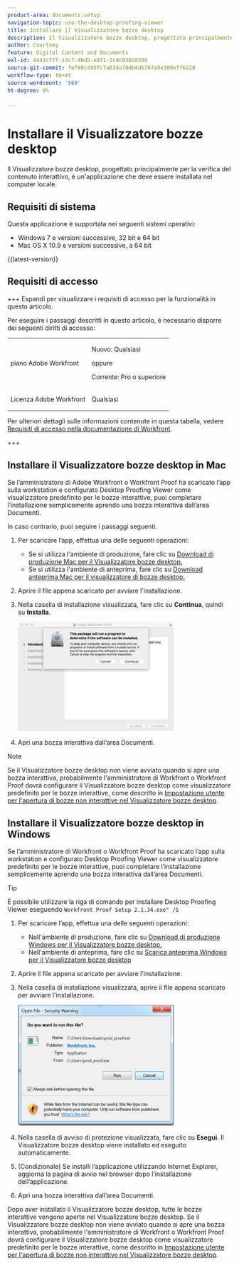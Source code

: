 ```yaml
---
product-area: documents;setup
navigation-topic: use-the-desktop-proofing-viewer
title: Installare il Visualizzatore bozze desktop
description: Il Visualizzatore bozze desktop, progettato principalmente per la verifica del contenuto interattivo, è un'applicazione che deve essere installata nel computer locale.
author: Courtney
feature: Digital Content and Documents
exl-id: 4441cf7f-13c7-4bd5-a971-2c9c0302d309
source-git-commit: fef88c495fc7a634a70db4db767a9e380eff6228
workflow-type: tm+mt
source-wordcount: '569'
ht-degree: 0%

---
```


# Installare il Visualizzatore bozze desktop

<!--Audited: 12/2023-->

Il Visualizzatore bozze desktop, progettato principalmente per la verifica del contenuto interattivo, è un&#39;applicazione che deve essere installata nel computer locale.

## Requisiti di sistema

Questa applicazione è supportata nei seguenti sistemi operativi:

* Windows 7 e versioni successive, 32 bit e 64 bit
* Mac OS X 10.9 e versioni successive, a 64 bit

{{latest-version}}

## Requisiti di accesso

+++ Espandi per visualizzare i requisiti di accesso per la funzionalità in questo articolo.

Per eseguire i passaggi descritti in questo articolo, è necessario disporre dei seguenti diritti di accesso:

<table style="table-layout:auto"> 
 <col> 
 <col> 
 <tbody> 
  <tr> 
   <td role="rowheader">piano Adobe Workfront</td> 
   <td> <p>Nuovo: Qualsiasi</p> <p>oppure</p> <p>Corrente: Pro o superiore</p> </td> 
  </tr> 
  <tr> 
   <td role="rowheader">Licenza Adobe Workfront</td> 
   <td> <p>Qualsiasi</p></td> 
  </tr> 
 </tbody> 
</table>

Per ulteriori dettagli sulle informazioni contenute in questa tabella, vedere [Requisiti di accesso nella documentazione di Workfront](/help/quicksilver/administration-and-setup/add-users/access-levels-and-object-permissions/access-level-requirements-in-documentation.md).

+++



## Installare il Visualizzatore bozze desktop in Mac

Se l’amministratore di Adobe Workfront o Workfront Proof ha scaricato l’app sulla workstation e configurato Desktop Proofing Viewer come visualizzatore predefinito per le bozze interattive, puoi completare l’installazione semplicemente aprendo una bozza interattiva dall’area Documenti.

In caso contrario, puoi seguire i passaggi seguenti.

1. Per scaricare l’app, effettua una delle seguenti operazioni:

   * Se si utilizza l&#39;ambiente di produzione, fare clic su [Download di produzione Mac per il Visualizzatore bozze desktop.](https://assets.proofhq.com/nativeviewer/desktop_viewer/Workfront+Proof-2.1.36.pkg)
   * Se si utilizza l&#39;ambiente di anteprima, fare clic su [Download anteprima Mac per il visualizzatore di bozze desktop.](https://assets.preview.proofhq.com/nativeviewer/desktop_viewer/Workfront+Proof+Preview-2.1.36.pkg)

1. Aprire il file appena scaricato per avviare l&#39;installazione.
1. Nella casella di installazione visualizzata, fare clic su **Continua**, quindi su **Installa**.

   ![00000776.png](assets/00000776-350x244.png)

1. Apri una bozza interattiva dall’area Documenti.

>[!NOTE]
>
>Se il Visualizzatore bozze desktop non viene avviato quando si apre una bozza interattiva, probabilmente l&#39;amministratore di Workfront o Workfront Proof dovrà configurare il Visualizzatore bozze desktop come visualizzatore predefinito per le bozze interattive, come descritto in [Impostazione utente per l&#39;apertura di bozze non interattive nel Visualizzatore bozze desktop](../../../workfront-proof/wp-work-proofsfiles/review-proofs-dpv/destop-proofing-viewer.md#user-setting-for-opening-non-interactive-proofs-in-the-desktop-proofing-viewer).

## Installare il Visualizzatore bozze desktop in Windows

Se l’amministratore di Workfront o Workfront Proof ha scaricato l’app sulla workstation e configurato Desktop Proofing Viewer come visualizzatore predefinito per le bozze interattive, puoi completare l’installazione semplicemente aprendo una bozza interattiva dall’area Documenti.

>[!TIP]
>
>È possibile utilizzare la riga di comando per installare Desktop Proofing Viewer eseguendo `Workfront Proof Setup 2.1.34.exe" /S`

1. Per scaricare l’app, effettua una delle seguenti operazioni:

   * Nell&#39;ambiente di produzione, fare clic su [Download di produzione Windows per il Visualizzatore bozze desktop.](https://assets.proofhq.com/nativeviewer/desktop_viewer/Workfront+Proof+Setup+2.1.37.exe)
   * Nell&#39;ambiente di anteprima, fare clic su [Scarica anteprima Windows per il Visualizzatore bozze desktop](https://assets.preview.proofhq.com/nativeviewer/desktop_viewer/Workfront+Proof+Preview+Setup+2.1.37.exe)

1. Aprire il file appena scaricato per avviare l&#39;installazione.
1. Nella casella di installazione visualizzata, aprire il file appena scaricato per avviare l&#39;installazione.

   ![Screen_Shot_2018-05-02_at_10.56.55_AM.png](assets/screen-shot-2018-05-02-at-10.56.55-am-350x271.png)

1. Nella casella di avviso di protezione visualizzata, fare clic su **Esegui**. Il Visualizzatore bozze desktop viene installato ed eseguito automaticamente.
1. (Condizionale) Se installi l’applicazione utilizzando Internet Explorer, aggiorna la pagina di avvio nel browser dopo l’installazione dell’applicazione.
1. Apri una bozza interattiva dall’area Documenti.

Dopo aver installato il Visualizzatore bozze desktop, tutte le bozze interattive vengono aperte nel Visualizzatore bozze desktop. Se il Visualizzatore bozze desktop non viene avviato quando si apre una bozza interattiva, probabilmente l&#39;amministratore di Workfront o Workfront Proof dovrà configurare il Visualizzatore bozze desktop come visualizzatore predefinito per le bozze interattive, come descritto in [Impostazione utente per l&#39;apertura di bozze non interattive nel Visualizzatore bozze desktop](../../../workfront-proof/wp-work-proofsfiles/review-proofs-dpv/destop-proofing-viewer.md#user-setting-for-launching-non-interactive-proofs).
